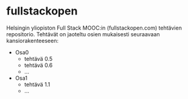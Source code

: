 # fullstackopen
Helsingin yliopiston Full Stack MOOC:in (fullstackopen.com) tehtävien repositorio.
Tehtävät on jaoteltu osien mukaisesti seuraavaan kansiorakenteeseen:
- Osa0
  - tehtävä 0.5
  - tehtävä 0.6
  - ...
- Osa1
  - tehtävä 1.1
  - ...
